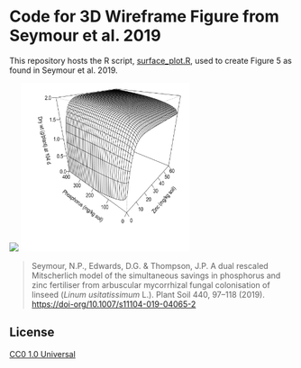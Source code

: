 # Code for 3D Wireframe Figure from Seymour et al. 2019

This repository hosts the R script, [surface_plot.R](surface_plot.R), used to create Figure 5 as found in Seymour et al. 2019.

<img src="Fig1.png" width="300" /> <img src="Fig2.png" width="300" />

> Seymour, N.P., Edwards, D.G. & Thompson, J.P. A dual rescaled Mitscherlich model of the simultaneous savings in phosphorus and zinc fertiliser from arbuscular mycorrhizal fungal colonisation of linseed (_Linum usitatissimum_ L.). Plant Soil 440, 97–118 (2019). <https://doi-org/10.1007/s11104-019-04065-2>

## License

[CC0 1.0 Universal](LICENSE.md)
